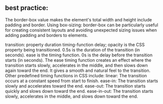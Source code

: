 ## best practice:
The border-box value makes the element's total width and height include padding and border. Using box-sizing: border-box can be particularly useful for creating consistent layouts and avoiding unexpected sizing issues when adding padding and borders to elements.

transition: property duration timing-function delay; opacity is the CSS property being transitioned.
0.5s is the duration of the transition (in seconds).
ease is the timing function.
0s is the delay before the transition starts (in seconds).
The ease timing function creates an effect where the transition starts slowly, accelerates in the middle, and then slows down again toward the end. It gives a smooth and natural feel to the transition.
Other predefined timing functions in CSS include:
linear: The transition occurs at a constant speed from start to finish.
ease-in: The transition starts slowly and accelerates toward the end.
ease-out: The transition starts quickly and slows down toward the end.
ease-in-out: The transition starts slowly, accelerates in the middle, and slows down toward the end.

